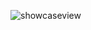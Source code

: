 ![showcaseview](https://user-images.githubusercontent.com/76736055/227803719-3db9861f-9dc6-4435-bbdf-ea7906d9bd81.gif)
